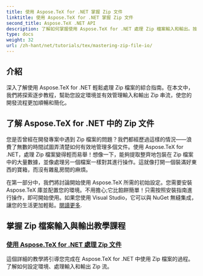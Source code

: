 ```yaml
---
title: 使用 Aspose.TeX for .NET 掌握 Zip 文件
linktitle: 使用 Aspose.TeX for .NET 掌握 Zip 文件
second_title: Aspose.TeX .NET API
description: 了解如何掌握使用 Aspose.TeX for .NET 處理 Zip 檔案輸入和輸出。按照逐步教程有效地簡化您的工作流程。
type: docs
weight: 32
url: /zh-hant/net/tutorials/tex/mastering-zip-file-io/
---
```

## 介紹

深入了解使用 Aspose.TeX for .NET 輕鬆處理 Zip 檔案的綜合指南。在本文中，我們將探索逐步教程，幫助您設定環境並有效管理輸入和輸出 Zip 串流，使您的開發流程更加順暢和簡化。

## 了解 Aspose.TeX for .NET 中的 Zip 文件

您是否曾經在開發專案中遇到 Zip 檔案的問題？我們都經歷過這樣的情況——浪費了無數的時間試圖弄清楚如何有效地管理多個文件。使用 Aspose.TeX for .NET，處理 Zip 檔案變得輕而易舉！想像一下，能夠提取整齊地包裝在 Zip 檔案中的大量數據，並像處理另一個檔案一樣對其進行操作。這就像打開一個裝滿好東西的寶箱，而沒有雜亂房間的麻煩。

在第一部分中，我們將討論開始使用 Aspose.TeX 所需的初始設定。您需要安裝 Aspose.TeX 庫並配置您的環境。不用擔心;它比餡餅簡單！只需按照安裝指南進行操作，即可開始使用。如果您使用 Visual Studio，它可以與 NuGet 無縫集成，讓您的生活更加輕鬆。[閱讀更多](./handle-zip-files/).

## 掌握 Zip 檔案輸入與輸出教學課程
### [使用 Aspose.TeX for .NET 處理 Zip 文件](./handle-zip-files/)
這個詳細的教學將引導您完成在 Aspose.TeX for .NET 中使用 Zip 檔案的過程。了解如何設定環境、處理輸入和輸出 Zip 流。
